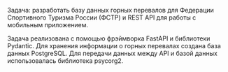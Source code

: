 Задача: разработать базу данных горных перевалов для Федерации Спортивного Туризма России (ФСТР) и REST API для работы с мобильным приложением.

Задача реализована с помощью фрэймворка FastAPI и библиотеки Pydantic. Для хранения информации о горных перевалах создана база данных PostgreSQL. Для передачи данных между API и базой данных использовалась библиотека psycorg2.
